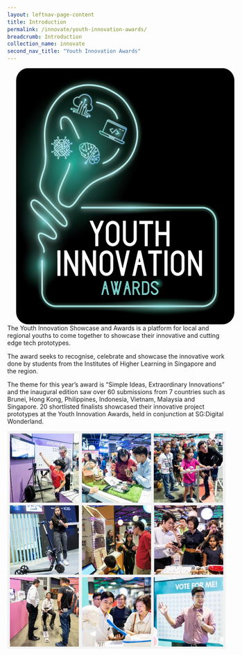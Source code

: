 ```yaml
---
layout: leftnav-page-content
title: Introduction
permalink: /innovate/youth-innovation-awards/
breadcrumb: Introduction
collection_name: innovate
second_nav_title: "Youth Innovation Awards"
---
```


<p><img src="/images/innovate/yia/YIAlogo_190508_YIA.png" alt="1" style="float:left;width:532px;height:591px;margin:0px 20px"></p>

<p>The Youth Innovation Showcase and Awards is a platform for local and regional youths to come together to showcase their innovative and cutting edge tech prototypes.</p> 

The award seeks to recognise, celebrate and showcase the innovative work done by students from the Institutes of Higher Learning in Singapore and the region.

The theme for this year’s award is “Simple Ideas, Extraordinary Innovations” and the inaugural edition saw over 60 submissions from 7 countries such as Brunei, Hong Kong, Philippines, Indonesia, Vietnam, Malaysia and Singapore. 20 shortlisted finalists showcased their innovative project prototypes at the Youth Innovation Awards, held in conjunction at SG:Digital Wonderland.

![2](/images/innovate/yia/yiacollage.png)

